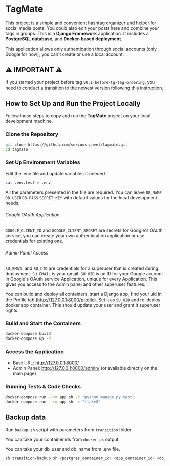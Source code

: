 # TagMate

This project is a simple and convenient hashtag organizer and helper for social media posts. You could also edit your posts here and combine your tags in groups. This is
a **Django Framework** application. It includes a **PostgreSQL database**, and **Docker-based deployment**.

This application allows only authentication through social accounts (only Google for now), you can't create or use a local account.

## ⚠️ IMPORTANT ⚠️

If you started your project before tag `v0.1-before-tg-tag-ordering`, you need to conduct a transition to the newest version following this [instruction](transition/TRANSITION.md).


## How to Set Up and Run the Project Locally

Follow these steps to copy and run the **TagMate** project on your local development machine.

### Clone the Repository

```sh
git clone https://github.com/serious-pavel/tagmate.git
cd tagmate
```
### Set Up Environment Variables
Edit the .env file and update variables if needed.
```sh
cat .env.test > .env
```
All the parameters presented in the file are required. You can leave `DB_NAME` `DB_USER` `DB_PASS` `SECRET_KEY` with default values for the local development needs.
###### Google OAuth Application
`GOOGLE_CLIENT_ID` and `GOOGLE_CLIENT_SECRET` are secrets for Google's OAuth service, you can create your own authentication application or use credentials for existing one.
###### Admin Panel Access
`SU_EMAIL` and `SU_UID` are credentials for a superuser that is created during deployment.
`SU_EMAIL` is your gmail. `SU_UID` is an ID for your Google account in Google's OAuth service Application, unique for every Application.
This gives you access to the Admin panel and other superuser features.

You can build and deploy all containers, start a Django app, find your uid in the Profile tab (http://127.0.0.1:8000/profile). Set it as `SU_UID` and re-deploy docker app container. This should update your user and grant it superuser rights.
### Build and Start the Containers
```sh
docker-compose build
docker-compose up -d
```
### Access the Application
 - Base URL: http://127.0.0.1:8000/
 - Admin Panel: http://127.0.0.1:8000/admin/ (or available directly on the main page)
### Running Tests & Code Checks
```sh
docker-compose run --rm app sh -c "python manage.py test"
docker-compose run --rm app sh -c "flake8"
```

## Backup data

Run `backup.sh` script with parameters from `transition` folder.

You can take your container ids from `docker ps` output.

You can take your db_user and db_name from .env file.

```bash
sh transition/backup.sh <postgres_container_id> <app_container_id> <db_user> <db_name>
```